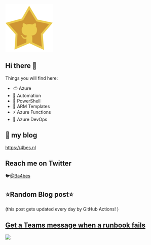 ![Github Star](Assets/github-stars-logo_Color.png)

## Hi there 👋

Things you will find here:
- ⛅ Azure
- 🚗 Automation
- 🐚 PowerShell
- 💪 ARM Templates
- ⚡ Azure Functions
- 🚀 Azure DevOps


## 📝 my blog
<https://4bes.nl>

## Reach me on Twitter
🐦[@Ba4bes](https://twitter.com/Ba4bes)

<!---
- 🔭 I’m currently working on ...
- 🌱 I’m currently learning ...
- 👯 I’m looking to collaborate on ...
- 🤔 I’m looking for help with ...
- 💬 Ask me about ...
- 📫 How to reach me: ...
- 😄 Pronouns: ...
- ⚡ Fun fact: I have a standard poodle 🐩

-->

## ⭐Random Blog post⭐

(this post gets updated every day by GitHub Actions! )

<!-- Link -->
## [Get a Teams message when a runbook fails](https://4bes.nl/2018/11/16/get-a-teams-message-when-a-runbook-fails/)

<a href="https://4bes.nl/2018/11/16/get-a-teams-message-when-a-runbook-fails/"><img src="https://4bes.nl/wp-content/uploads/2018/11/RunbookstatusTeams.png" height="250px"></a>

